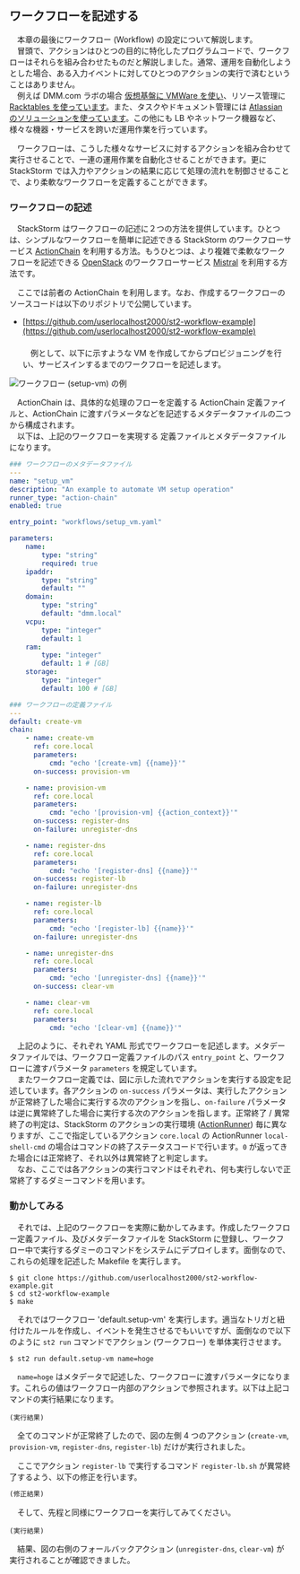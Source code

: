 ## ワークフローを記述する
　本章の最後にワークフロー (Workflow) の設定について解説します。  
　冒頭で、アクションはひとつの目的に特化したプログラムコードで、ワークフローはそれらを組み合わせたものだと解説しました。通常、運用を自動化しようとした場合、ある入力イベントに対してひとつのアクションの実行で済むということはありません。  
　例えば DMM.com ラボの場合 [仮想基盤に VMWare を使い](http://news.mynavi.jp/news/2016/04/12/052/)、リソース管理に [Racktables を使っています](http://tsuchinoko.dmmlabs.com/?p=886)。また、タスクやドキュメント管理には [Atlassian のソリューションを使っています](https://seleck.cc/297)。この他にも LB やネットワーク機器など、様々な機器・サービスを跨いだ運用作業を行っています。  

　ワークフローは、こうした様々なサービスに対するアクションを組み合わせて実行させることで、一連の運用作業を自動化させることができます。更に StackStorm では入力やアクションの結果に応じて処理の流れを制御させることで、より柔軟なワークフローを定義することができます。  

### ワークフローの記述
　StackStorm はワークフローの記述に２つの方法を提供しています。ひとつは、シンプルなワークフローを簡単に記述できる StackStorm のワークフローサービス [ActionChain](https://docs.stackstorm.com/actionchain.html) を利用する方法。もうひとつは、より複雑で柔軟なワークフローを記述できる [OpenStack](http://docs.openstack.org/) のワークフローサービス [Mistral](http://docs.openstack.org/developer/mistral/overview.html) を利用する方法です。  

　ここでは前者の ActionChain を利用します。なお、作成するワークフローのソースコードは以下のリポジトリで公開しています。  
* [https://github.com/userlocalhost2000/st2-workflow-example](https://github.com/userlocalhost2000/st2-workflow-example)  
　  
　例として、以下に示すような VM を作成してからプロビジョニングを行い、サービスインするまでのワークフローを記述します。  

![ワークフロー (setup-vm) の例](https://raw.githubusercontent.com/userlocalhost2000/st2-draft/master/img/workflow.png)
 
　ActionChain は、具体的な処理のフローを定義する ActionChain 定義ファイルと、ActionChain に渡すパラメータなどを記述するメタデータファイルの二つから構成されます。  
　以下は、上記のワークフローを実現する 定義ファイルとメタデータファイルになります。  

```yaml
### ワークフローのメタデータファイル
---
name: "setup_vm"
description: "An example to automate VM setup operation"
runner_type: "action-chain"
enabled: true

entry_point: "workflows/setup_vm.yaml"

parameters:
    name:
        type: "string"
        required: true
    ipaddr:
        type: "string"
        default: ""
    domain:
        type: "string"
        default: "dmm.local"
    vcpu:
        type: "integer"
        default: 1
    ram:
        type: "integer"
        default: 1 # [GB]
    storage:
        type: "integer"
        default: 100 # [GB]
```

```yaml
### ワークフローの定義ファイル
---
default: create-vm
chain:
    - name: create-vm
      ref: core.local
      parameters:
          cmd: "echo '[create-vm] {{name}}'"
      on-success: provision-vm

    - name: provision-vm
      ref: core.local
      parameters:
          cmd: "echo '[provision-vm] {{action_context}}'"
      on-success: register-dns
      on-failure: unregister-dns

    - name: register-dns
      ref: core.local
      parameters:
          cmd: "echo '[register-dns] {{name}}'"
      on-success: register-lb
      on-failure: unregister-dns

    - name: register-lb
      ref: core.local
      parameters:
          cmd: "echo '[register-lb] {{name}}'"
      on-failure: unregister-dns

    - name: unregister-dns
      ref: core.local
      parameters:
          cmd: "echo '[unregister-dns] {{name}}'"
      on-success: clear-vm

    - name: clear-vm
      ref: core.local
      parameters:
          cmd: "echo '[clear-vm] {{name}}'"
```

　上記のように、それぞれ YAML 形式でワークフローを記述します。メタデータファイルでは、ワークフロー定義ファイルのパス `entry_point` と、ワークフローに渡すパラメータ `parameters` を規定しています。  
　またワークフロー定義では、図に示した流れでアクションを実行する設定を記述しています。各アクションの `on-success` パラメータは、実行したアクションが正常終了した場合に実行する次のアクションを指し、`on-failure` パラメータは逆に異常終了した場合に実行する次のアクションを指します。正常終了 / 異常終了の判定は、StackStorm のアクションの実行環境 ([ActionRunner](https://docs.stackstorm.com/actions.html#action-runner)) 毎に異なりますが、ここで指定しているアクション `core.local` の ActionRunner `local-shell-cmd` の場合はコマンドの終了ステータスコードで行います。`0` が返ってきた場合には正常終了、それ以外は異常終了と判定します。  
　なお、ここでは各アクションの実行コマンドはそれぞれ、何も実行しないで正常終了するダミーコマンドを用います。  

### 動かしてみる

　それでは、上記のワークフローを実際に動かしてみます。作成したワークフロー定義ファイル、及びメタデータファイルを StackStorm に登録し、ワークフロー中で実行するダミーのコマンドをシステムにデプロイします。面倒なので、これらの処理を記述した Makefile を実行します。  

```
$ git clone https://github.com/userlocalhost2000/st2-workflow-example.git
$ cd st2-workflow-example
$ make
```

　それではワークフロー 'default.setup-vm' を実行します。適当なトリガと紐付けたルールを作成し、イベントを発生させるでもいいですが、面倒なので以下のように `st2 run` コマンドでアクション (ワークフロー) を単体実行させます。  

```
$ st2 run default.setup-vm name=hoge
```

　`name=hoge` はメタデータで記述した、ワークフローに渡すパラメータになります。これらの値はワークフロー内部のアクションで参照されます。以下は上記コマンドの実行結果になります。  

```
(実行結果)
```

　全てのコマンドが正常終了したので、図の左側 4 つのアクション (`create-vm`, `provision-vm`, `register-dns`, `register-lb`) だけが実行されました。  

　ここでアクション `register-lb` で実行するコマンド `register-lb.sh` が異常終了するよう、以下の修正を行います。  

```diff
(修正結果)
```

　そして、先程と同様にワークフローを実行してみてください。  

```
(実行結果)
```

　結果、図の右側のフォールバックアクション (`unregister-dns`, `clear-vm`) が実行されることが確認できました。  
